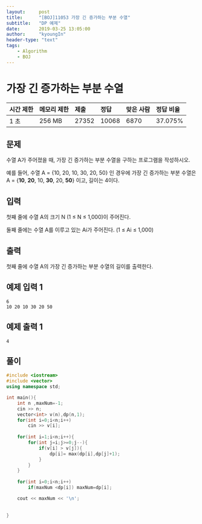```yaml
---
layout:     post
title:      "[BOJ]11053 가장 긴 증가하는 부분 수열"
subtitle:   "DP 예제"
date:       2019-03-25 13:05:00
author:     "kyoungIn"
header-type: "text"
tags:
    - Algorithm
    - BOJ
---
```

# 가장 긴 증가하는 부분 수열

| 시간 제한 | 메모리 제한 | 제출  | 정답  | 맞은 사람 | 정답 비율 |
| :-------- | :---------- | :---- | :---- | :-------- | :-------- |
| 1 초      | 256 MB      | 27352 | 10068 | 6870      | 37.075%   |

## 문제

수열 A가 주어졌을 때, 가장 긴 증가하는 부분 수열을 구하는 프로그램을 작성하시오.

예를 들어, 수열 A = {10, 20, 10, 30, 20, 50} 인 경우에 가장 긴 증가하는 부분 수열은 A = {**10**, **20**, 10, **30**, 20, **50**} 이고, 길이는 4이다.

## 입력

첫째 줄에 수열 A의 크기 N (1 ≤ N ≤ 1,000)이 주어진다.

둘째 줄에는 수열 A를 이루고 있는 Ai가 주어진다. (1 ≤ Ai ≤ 1,000)

## 출력

첫째 줄에 수열 A의 가장 긴 증가하는 부분 수열의 길이를 출력한다.

## 예제 입력 1 

```
6
10 20 10 30 20 50
```

## 예제 출력 1 

```
4
```

## 풀이 

```cpp
#include <iostream>
#include <vector>
using namespace std;

int main(){
    int n ,maxNum=-1;
    cin >> n;
    vector<int> v(n),dp(n,1);
    for(int i=0;i<n;i++)
        cin >> v[i];
    
    for(int i=1;i<n;i++){
        for(int j=i;j>=0;j--){
            if(v[i] > v[j]){
                dp[i]= max(dp[i],dp[j]+1);
            }
        }
    }
    
    for(int i=0;i<n;i++)
        if(maxNum <dp[i]) maxNum=dp[i];

    cout << maxNum << '\n';
    
    
}

```


